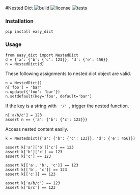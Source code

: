 #Nested Dict
![build](https://img.shields.io/badge/build-passing-brightgreen.svg "passing") ![license](https://img.shields.io/badge/license-MIT%20License-blue.svg) ![tests](https://img.shields.io/badge/tests-passing-green.svg)

### Installation

    pip install easy_dict


### Usage
    from easy_dict import NestedDict
    d = {'a': {'b': {'c': 123}}, 'd': {'e': 456}}
    n = NestedDict(d)

These following assignments to nested dict object are valid.

    n = NestedDict()
    n['foo'] = 'bar'
    n.update({'foo': 'bar'})
    n.setdefault(key='foo', default='bar')
    
If the key is a string with <code> '/' </code>, trigger the nested function.

    n['a/b/c'] = 123
    assert n == {'a': {'b': {'c': 123}}}

Access nested content easily.

    k = NestedDict({'a': {'b': {'c': 123}}, 'd': {'e': 456}})

    assert k['a']['b']['c'] == 123
    assert k['b']['c'] == 123
    assert k['c'] == 123
    
    assert k[['a', 'b', 'c']] == 123
    assert k[['b', 'c']] == 123
    assert k[['c']] == 123
    
    assert k['a/b/c'] == 123
    assert k['b/c'] == 123

